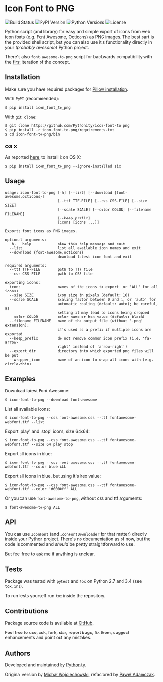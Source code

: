 # Icon Font to PNG
[![Build Status](https://img.shields.io/travis/Pythonity/icon-font-to-png.svg)][if2p travis]
[![PyPI Version](https://img.shields.io/pypi/v/icon_font_to_png.svg)][if2p pypi]
[![Python Versions](https://img.shields.io/pypi/pyversions/icon_font_to_png.svg)][if2p pypi]
[![License](https://img.shields.io/github/license/Pythonity/icon-font-to-png.svg)][license]

Python script (and library) for easy and simple export of icons from web
icon fonts (e.g. Font Awesome, Octicons) as PNG images. The best part is
the provided shell script, but you can also use it's functionality
directly in your (*probably awesome*) Python project.

There's also `font-awesome-to-png` script for backwards compatibility
with the [first][odyniec fa2p] iteration of the concept.

## Installation
Make sure you have required packages for [Pillow installation][pillow].

With `PyPI` (recommended):
```
$ pip install icon_font_to_png
```

With `git clone`:
```
$ git clone https://github.com/Pythonity/icon-font-to-png
$ pip install -r icon-font-to-png/requirements.txt
$ cd icon-font-to-png/bin
```

### OS X
As reported [here][if2p osx], to install it on OS X:
```
$ pip install icon_font_to_png --ignore-installed six
```

## Usage
```
usage: icon-font-to-png [-h] [--list] [--download {font-awesome,octicons}]
                        [--ttf TTF-FILE] [--css CSS-FILE] [--size SIZE]
                        [--scale SCALE] [--color COLOR] [--filename FILENAME]
                        [--keep_prefix]
                        [icons [icons ...]]

Exports font icons as PNG images.

optional arguments:
  -h, --help            show this help message and exit
  --list                list all available icon names and exit
  --download {font-awesome,octicons}
                        download latest icon font and exit

required arguments:
  --ttf TTF-FILE        path to TTF file
  --css CSS-FILE        path to CSS file

exporting icons:
  icons                 names of the icons to export (or 'ALL' for all icons)
  --size SIZE           icon size in pixels (default: 16)
  --scale SCALE         scaling factor between 0 and 1, or 'auto' for
                        automatic scaling (default: auto); be careful, as
                        setting it may lead to icons being cropped
  --color COLOR         color name or hex value (default: black)
  --filename FILENAME   name of the output file (without '.png' extension);
                        it's used as a prefix if multiple icons are exported
  --keep_prefix         do not remove common icon prefix (i.e. 'fa-arrow-
                        right' instead of 'arrow-right')
  --export_dir          directory into which exported png files will be put
  --wrapper_icon        name of an icon to wrap all icons with (e.g. circle-thin)

```

## Examples
Download latest Font Awesome:
```
$ icon-font-to-png --download font-awesome
```

List all available icons:
```
$ icon-font-to-png --css font-awesome.css --ttf fontawesome-webfont.ttf --list
```

Export 'play' and 'stop' icons, size 64x64:
```
$ icon-font-to-png --css font-awesome.css --ttf fontawesome-webfont.ttf --size 64 play stop
```

Export all icons in blue:
```
$ icon-font-to-png --css font-awesome.css --ttf fontawesome-webfont.ttf --color blue ALL
```

Export all icons in blue, but using it's hex value:
```
$ icon-font-to-png --css font-awesome.css --ttf fontawesome-webfont.ttf --color '#0000ff' ALL
```

Or you can use `font-awesome-to-png`, without css and ttf arguments:
```
$ font-awesome-to-png ALL
```

## API
You can use `IconFont` (and `IconFontDownloader` for that matter)
directly inside your Python project. There's no documentation as of now,
but the code is commented and *should* be pretty straightforward to use.

But feel free to ask [me](mailto:pawel.adamczak@sidnet.info) if anything
is unclear.

## Tests
Package was tested with `pytest` and `tox` on Python 2.7 and 3.4
(see `tox.ini`).

To run tests yourself run `tox` inside the repository.

## Contributions
Package source code is available at [GitHub][if2p github].

Feel free to use, ask, fork, star, report bugs, fix them, suggest
enhancements and point out any mistakes.

## Authors
Developed and maintained by [Pythonity][pythonity].

Original version by [Michał Wojciechowski][odyniec], refactored by
[Paweł Adamczak][pawelad].


[if2p travis]: https://travis-ci.org/Pythonity/icon-font-to-png
[if2p pypi]: https://pypi.python.org/pypi/icon_font_to_png
[license]: https://github.com/Pythonity/icon-font-to-png/blob/master/LICENSE
[odyniec fa2p]: https://github.com/odyniec/font-awesome-to-png
[pillow]: https://pillow.readthedocs.org/en/latest/installation.html
[if2p osx]: https://github.com/Pythonity/icon-font-to-png/issues/2#issuecomment-197068427
[if2p github]: https://github.com/Pythonity/icon-font-to-png
[pythonity]: http://pythonity.com/
[odyniec]: https://github.com/odyniec
[pawelad]: https://github.com/pawelad
